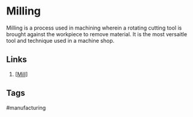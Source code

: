 # Milling

Milling is a process used in machining wherein a rotating cutting tool is brought against the workpiece to remove material. It is the most versaitle tool and technique used in a machine shop. 

## Links
1. [\[Mill\]](../202204170045)  

## Tags
#manufacturing
